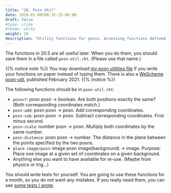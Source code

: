 ```yaml
---
title: "20. Posn Util"
date: 2019-01-08T08:32:15-06:00
draft: false
#type: slide
#theme: white
weight: 10
description: "Utility functions for posns. Accessing functions defined in other files."
---
```


The functions in 20.5 are all useful later. When you do them, you should 
save them in a file called `posn-util.rkt`. (Please use that name.)

{{% notice note %}}
You may download [my posn utilities file](posn-util.rkt) if you write
your functions on paper instead of typing them. There is also a
[WeScheme
posn-util](https://www.wescheme.org/view?publicId=FPeUHQKbul),
published February 2021.
{{% /notice %}}

The following functions should be in `posn-util.rkt`:

* `posn=?`: posn posn -> boolean. Are both positions exactly the same? (Both corresponding coordinates match.)
* `posn-add`: posn posn -> posn. Add corresponding coordinates.
* `posn-sub`: posn posn -> posn. Subtract corresponding
  coordinates. First minus second.
* `posn-scale`: number posn -> posn. Multiply both coordinates by the
  same number.
* `posn-distance`: posn posn -> number. The distance in the plane between
  the points specified by the two posns.
* `place-image/posn`: image posn image(background) -> image. Purpose:
    Place one image at a given set of coordinates on a given background.
* Anything else you want to have available for re-use. (Maybe from
  physics or trig...)

You should write tests for yourself. You are going to use these
functions for a month, so you do not want any mistakes. If you really
need them, you can see [some tests I wrote](posn-tests.rkt).

